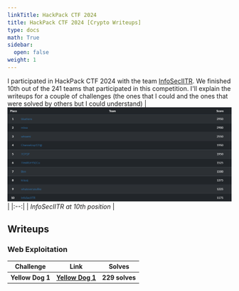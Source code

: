 ```yaml
---
linkTitle: HackPack CTF 2024 
title: HackPack CTF 2024 [Crypto Writeups]
type: docs
math: True
sidebar:
  open: false
weight: 1
---
```


I participated in HackPack CTF 2024 with the team <a href="https://ctftime.org/team/16691/">InfoSecIITR</a>. We finished $10$th out of the $241$ teams that participated in this competition. I'll explain the writeups for a couple of challenges (the ones that I could and the ones that were solved by others but I could understand)
| ![](image.png) | 
|:--:| 
| *InfoSecIITR at 10th position* |

## Writeups
### Web Exploitation

<table>
  <tr>
    <th>Challenge</th>
    <th>Link</th>
    <th>Solves</th>
  </tr>
  <tr>
    <th>Yellow Dog 1</th>
    <th><a href="./yellow-dog-1">Yellow Dog 1</a></th>
    <th>229 solves</th>
  </tr>
</table>
